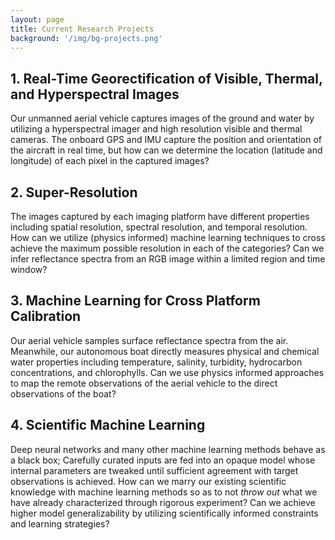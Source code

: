 ```yaml
---
layout: page
title: Current Research Projects
background: '/img/bg-projects.png'
---
```



## 1. Real-Time Georectification of Visible, Thermal, and Hyperspectral Images 

Our unmanned aerial vehicle captures images of the ground and water by utilizing a hyperspectral imager and high resolution visible and thermal cameras. The onboard GPS and IMU capture the position and orientation of the aircraft in real time, but how can we determine the location (latitude and longitude) of each pixel in the captured images? 

## 2. Super-Resolution
The images captured by each imaging platform have different properties including spatial resolution, spectral resolution, and temporal resolution. How can we utilize (physics informed) machine learning techniques to cross achieve the maximum possible resolution in each of the categories? Can we infer reflectance spectra from an RGB image within a limited region and time window? 

## 3. Machine Learning for Cross Platform Calibration
Our aerial vehicle samples surface reflectance spectra from the air. Meanwhile, our autonomous boat directly measures physical and chemical water properties including temperature, salinity, turbidity, hydrocarbon concentrations, and chlorophylls. Can we use physics informed approaches to map the remote observations of the aerial vehicle to the direct observations of the boat? 


## 4. Scientific Machine Learning
Deep neural networks and many other machine learning methods behave as a black box; Carefully curated inputs are fed into an opaque model whose internal parameters are tweaked until sufficient agreement with target observations is achieved. How can we marry our existing scientific knowledge with machine learning methods so as to not *throw out* what we have already characterized through rigorous experiment? Can we achieve higher model generalizability by utilizing scientifically informed constraints and learning strategies? 
